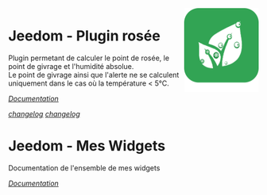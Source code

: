 <img align="right" src="plugin_info/rosee_icon.png" width="150">

# Jeedom - Plugin rosée

Plugin permetant de calculer le point de rosée, le point de givrage et l'humidité absolue. <BR/>Le point de givrage ainsi que l'alerte ne se calculent uniquement dans le cas où la température < 5°C.

*[Documentation](https://jealg.github.io/plugin-rosee/#language#/)*

*[changelog](https://jealg.github.io/plugin-rosee/fr_FR/changelog)*
*[changelog](https://jealg.github.io/plugin-rosee/#language#/changelog.html)*
# Jeedom - Mes Widgets

Documentation de l'ensemble de mes widgets

*[Documentation](https://jealg.github.io/JEEDOM-Widget_JAG-doc/#language#/)*
